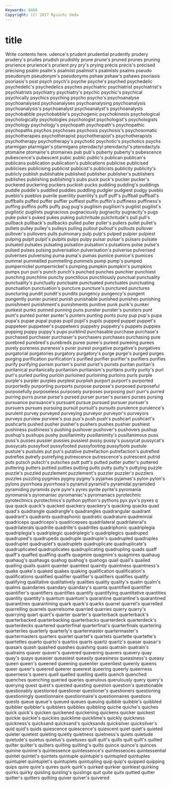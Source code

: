 ```yaml
---
Keywords: 8469 
Copyright: (C) 2017 Ryuichi Ueda
---
```


# title

Write contents here.
udence's prudent prudential prudently prudery prudery's prudes prudish
prudishly prune prune's pruned prunes pruning prurience prurience's prurient pry
pry's prying précis précis's précised précising psalm psalm's psalmist psalmist's
psalmists psalms pseudo pseudonym pseudonym's pseudonyms pshaw pshaw's pshaws psoriasis
psoriasis's psst psych psych's psyche psyche's psyched psychedelic psychedelic's psychedelics
psyches psychiatric psychiatrist psychiatrist's psychiatrists psychiatry psychiatry's psychic psychic's psychical
psychically psychics psyching psycho psycho's psychoanalyse psychoanalysed psychoanalyses psychoanalysing psychoanalysis
psychoanalysis's psychoanalyst psychoanalyst's psychoanalysts psychobabble psychobabble's psychogenic psychokinesis psychological psychologically
psychologies psychologist psychologist's psychologists psychology psychology's psychopath psychopath's psychopathic psychopaths
psychos psychoses psychosis psychosis's psychosomatic psychotherapies psychotherapist psychotherapist's psychotherapists psychotherapy
psychotherapy's psychotic psychotic's psychotics psychs ptarmigan ptarmigan's ptarmigans pterodactyl pterodactyl's
pterodactyls ptomaine ptomaine's ptomaines pub pub's puberty puberty's pubescence pubescence's
pubescent pubic public public's publican publican's publicans publication publication's publications
publicise publicised publicises publicising publicist publicist's publicists publicity publicity's publicly
publish publishable published publisher publisher's publishers publishes publishing publishing's pubs
puck puck's pucker pucker's puckered puckering puckers puckish pucks pudding
pudding's puddings puddle puddle's puddled puddles puddling pudgier pudgiest pudgy
pueblo pueblo's pueblos puerile puerility puerility's puff puff's puffball puffball's
puffballs puffed puffer puffier puffiest puffin puffin's puffiness puffiness's puffing
puffins puffs puffy pug pug's pugilism pugilism's pugilist pugilist's pugilistic
pugilists pugnacious pugnaciously pugnacity pugnacity's pugs puke puke's puked pukes
puking pulchritude pulchritude's pull pull's pullback pullback's pullbacks pulled puller
puller's pullers pullet pullet's pullets pulley pulley's pulleys pulling pullout
pullout's pullouts pullover pullover's pullovers pulls pulmonary pulp pulp's pulped
pulpier pulpiest pulping pulpit pulpit's pulpits pulps pulpy pulsar pulsar's
pulsars pulsate pulsated pulsates pulsating pulsation pulsation's pulsations pulse pulse's
pulsed pulses pulsing pulverisation pulverisation's pulverise pulverised pulverises pulverising puma
puma's pumas pumice pumice's pumices pummel pummelled pummelling pummels pump
pump's pumped pumpernickel pumpernickel's pumping pumpkin pumpkin's pumpkins pumps pun
pun's punch punch's punched punches punchier punchiest punching punchline punchy
punctilious punctiliously punctual punctuality punctuality's punctually punctuate punctuated punctuates punctuating
punctuation punctuation's puncture puncture's punctured punctures puncturing pundit pundit's pundits
pungency pungency's pungent pungently punier puniest punish punishable punished punishes
punishing punishment punishment's punishments punitive punk punk's punker punkest punks
punned punning puns punster punster's punsters punt punt's punted punter
punter's punters punting punts puny pup pup's pupa pupa's pupae
pupal pupas pupil pupil's pupils pupped puppet puppet's puppeteer puppeteer's
puppeteers puppetry puppetry's puppets puppies pupping puppy puppy's pups purblind
purchasable purchase purchase's purchased purchaser purchaser's purchasers purchases purchasing pure
purebred purebred's purebreds puree puree's pureed pureeing purees purely pureness
pureness's purer purest purgative purgative's purgatives purgatorial purgatories purgatory purgatory's
purge purge's purged purges purging purification purification's purified purifier purifier's
purifiers purifies purify purifying purism purism's purist purist's purists puritan
puritan's puritanical puritanically puritanism puritanism's puritans purity purity's purl purl's
purled purling purloin purloined purloining purloins purls purple purple's purpler
purples purplest purplish purport purport's purported purportedly purporting purports purpose
purpose's purposed purposeful purposefully purposeless purposely purposes purposing purr purr's
purred purring purrs purse purse's pursed purser purser's pursers purses
pursing pursuance pursuance's pursuant pursue pursued pursuer pursuer's pursuers pursues
pursuing pursuit pursuit's pursuits purulence purulence's purulent purvey purveyed purveying
purveyor purveyor's purveyors purveys purview purview's pus pus's push push's
pushcart pushcart's pushcarts pushed pusher pusher's pushers pushes pushier pushiest
pushiness pushiness's pushing pushover pushover's pushovers pushup pushup's pushups pushy
pusillanimity pusillanimity's pusillanimous puss puss's pusses pussier pussies pussiest pussy
pussy's pussycat pussycat's pussycats pussyfoot pussyfooted pussyfooting pussyfoots pustule pustule's
pustules put put's putative putrefaction putrefaction's putrefied putrefies putrefy putrefying
putrescence putrescence's putrescent putrid puts putsch putsch's putsches putt putt's
putted putter putter's puttered puttering putters puttied putties putting putts
putty putty's puttying puzzle puzzle's puzzled puzzlement puzzlement's puzzler puzzler's
puzzlers puzzles puzzling pygmies pygmy pygmy's pyjamas pyjamas's pylon pylon's
pylons pyorrhoea pyorrhoea's pyramid pyramid's pyramidal pyramided pyramiding pyramids pyre
pyre's pyres pyrite pyrite's pyromania pyromania's pyromaniac pyromaniac's pyromaniacs pyrotechnic
pyrotechnics pyrotechnics's python python's pythons pyx pyx's pyxes q qua
quack quack's quacked quackery quackery's quacking quacks quad quad's quadrangle
quadrangle's quadrangles quadrangular quadrant quadrant's quadrants quadraphonic quadratic quadrature quadrennial
quadriceps quadriceps's quadricepses quadrilateral quadrilateral's quadrilaterals quadrille quadrille's quadrilles quadriphonic
quadriplegia quadriplegia's quadriplegic quadriplegic's quadriplegics quadruped quadruped's quadrupeds quadruple quadruple's
quadrupled quadruples quadruplet quadruplet's quadruplets quadruplicate quadruplicate's quadruplicated quadruplicates quadruplicating
quadrupling quads quaff quaff's quaffed quaffing quaffs quagmire quagmire's quagmires
quahaug quahaug's quahaugs quahog quahog's quahogs quail quail's quailed quailing
quails quaint quainter quaintest quaintly quaintness quaintness's quake quake's quaked
quakes quaking qualification qualification's qualifications qualified qualifier qualifier's qualifiers qualifies
qualify qualifying qualitative qualitatively qualities quality quality's qualm qualm's qualms
quandaries quandary quandary's quanta quantified quantifier quantifier's quantifiers quantifies quantify
quantifying quantitative quantities quantity quantity's quantum quantum's quarantine quarantine's quarantined
quarantines quarantining quark quark's quarks quarrel quarrel's quarrelled quarrelling quarrels
quarrelsome quarried quarries quarry quarry's quarrying quart quart's quarter quarter's
quarterback quarterback's quarterbacked quarterbacking quarterbacks quarterdeck quarterdeck's quarterdecks quartered quarterfinal
quarterfinal's quarterfinals quartering quarterlies quarterly quarterly's quartermaster quartermaster's quartermasters quarters
quartet quartet's quartets quartette quartette's quartettes quarto quarto's quartos quarts
quartz quartz's quasar quasar's quasars quash quashed quashes quashing quasi
quatrain quatrain's quatrains quaver quaver's quavered quavering quavers quavery quay
quay's quays queasier queasiest queasily queasiness queasiness's queasy queen queen's
queened queening queenlier queenliest queenly queens queer queer's queered queerer
queerest queering queerly queerness queerness's queers quell quelled quelling quells
quench quenched quenches quenching queried queries querulous querulously query query's
querying quest quest's quested questing question question's questionable questionably questioned
questioner questioner's questioners questioning questioningly questionnaire questionnaire's questionnaires questions quests
queue queue's queued queues queuing quibble quibble's quibbled quibbler quibbler's
quibblers quibbles quibbling quiche quiche's quiches quick quick's quicken quickened
quickening quickens quicker quickest quickie quickie's quickies quicklime quicklime's quickly
quickness quickness's quicksand quicksand's quicksands quicksilver quicksilver's quid quid's quids
quiescence quiescence's quiescent quiet quiet's quieted quieter quietest quieting quietly
quietness quietness's quiets quietude quietude's quietus quietus's quietuses quill quill's
quills quilt quilt's quilted quilter quilter's quilters quilting quilting's quilts
quince quince's quinces quinine quinine's quintessence quintessence's quintessences quintessential quintet
quintet's quintets quintuple quintuple's quintupled quintuples quintuplet quintuplet's quintuplets quintupling
quip quip's quipped quipping quips quire quire's quires quirk quirk's
quirked quirkier quirkiest quirking quirks quirky quisling quisling's quislings quit
quite quits quitted quitter quitter's quitters quitting quiver quiver's quivered
